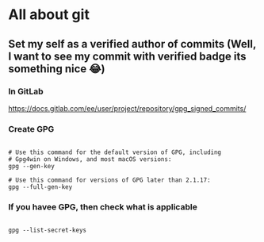 # All about git


## Set my self as a verified author of commits (Well, I want to see my commit with verified badge its something nice 😂)



### In GitLab

https://docs.gitlab.com/ee/user/project/repository/gpg_signed_commits/


### Create GPG

```ssh

# Use this command for the default version of GPG, including
# Gpg4win on Windows, and most macOS versions:
gpg --gen-key

# Use this command for versions of GPG later than 2.1.17:
gpg --full-gen-key

```


### If you havee GPG, then check what is applicable

```ssh

gpg --list-secret-keys
```
